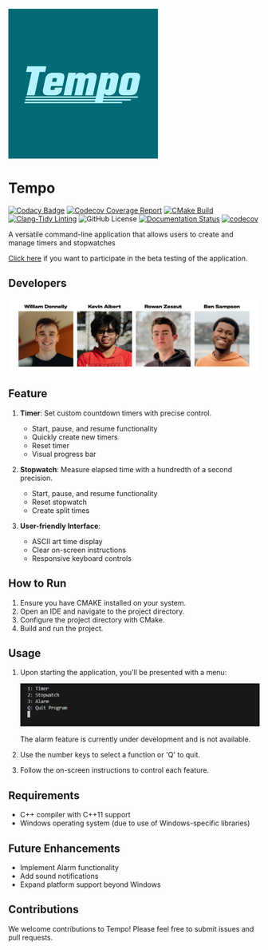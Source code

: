 ![Logo](Logo%20(Mid).png)
# Tempo
[![Codacy Badge](https://app.codacy.com/project/badge/Grade/8b2c325c2cc14f8c83427c59c616a839)](https://app.codacy.com/gh/stobitejnr/Tempo/dashboard?utm_source=gh&utm_medium=referral&utm_content=&utm_campaign=Badge_grade)
[![Codecov Coverage Report](https://github.com/stobitejnr/Tempo/actions/workflows/codecov.yml/badge.svg)](https://github.com/stobitejnr/Tempo/actions/workflows/codecov.yml)
[![CMake Build](https://github.com/stobitejnr/Tempo/actions/workflows/cmake.yml/badge.svg)](https://github.com/stobitejnr/Tempo/actions/workflows/cmake.yml)
[![Clang-Tidy Linting](https://github.com/stobitejnr/Tempo/actions/workflows/clang-tidy.yml/badge.svg)](https://github.com/stobitejnr/Tempo/actions/workflows/clang-tidy.yml)
![GitHub License](https://img.shields.io/github/license/stobitejnr/Tempo)
[![Documentation Status](https://codedocs.xyz/stobitejnr/Tempo.svg)](https://codedocs.xyz/stobitejnr/Tempo/)
[![codecov](https://codecov.io/gh/stobitejnr/Tempo/graph/badge.svg?token=NC8JFYBNUF)](https://codecov.io/gh/stobitejnr/Tempo)

A versatile command-line application that allows users to create and manage timers and stopwatches

[Click here](https://forms.gle/yQKxxhWpJ1LWqaSq7) if you want to participate in the beta testing of the application.

## Developers

![Team Image](team.webp)

## Feature

1. **Timer**: Set custom countdown timers with precise control.
   - Start, pause, and resume functionality
   - Quickly create new timers
   - Reset timer
   - Visual progress bar

2. **Stopwatch**: Measure elapsed time with a hundredth of a second precision.
   - Start, pause, and resume functionality
   - Reset stopwatch
   - Create split times

3. **User-friendly Interface**:
   - ASCII art time display
   - Clear on-screen instructions
   - Responsive keyboard controls

## How to Run

1. Ensure you have CMAKE installed on your system.
2. Open an IDE and navigate to the project directory.
3. Configure the project directory with CMake.
4. Build and run the project.

## Usage

1. Upon starting the application, you'll be presented with a menu:

   ![Start up](startup.png)

   The alarm feature is currently under development and is not available.

2. Use the number keys to select a function or 'Q' to quit.
3. Follow the on-screen instructions to control each feature.

## Requirements

- C++ compiler with C++11 support
- Windows operating system (due to use of Windows-specific libraries)

## Future Enhancements

- Implement Alarm functionality
- Add sound notifications
- Expand platform support beyond Windows

## Contributions

We welcome contributions to Tempo! Please feel free to submit issues and pull requests.
